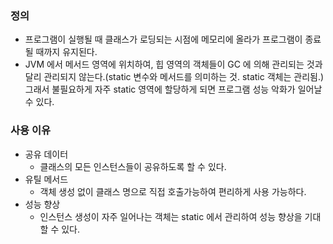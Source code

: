 ### 정의

- 프로그램이 실행될 때 클래스가 로딩되는 시점에 메모리에 올라가 프로그램이 종료될 때까지 유지된다.
- JVM 에서 메서드 영역에 위치하여, 힙 영역의 객체들이 GC 에 의해 관리되는 것과 달리 관리되지 않는다.(static 변수와 메서드를 의미하는 것. static 객체는 관리됨.) 그래서 불필요하게 자주 static 영역에 할당하게 되면 프로그램 성능 악화가 일어날 수 있다.

### 사용 이유

- 공유 데이터
    - 클래스의 모든 인스턴스들이 공유하도록 할 수 있다.
- 유틸 메서드
    - 객체 생성 없이 클래스 명으로 직접 호출가능하여 편리하게 사용 가능하다.
- 성능 향상
    - 인스턴스 생성이 자주 일어나는 객체는 static 에서 관리하여 성능 향상을 기대할 수 있다.
